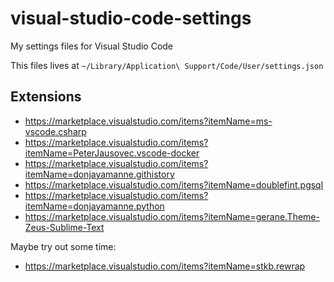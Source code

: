 # visual-studio-code-settings

My settings files for Visual Studio Code

This files lives at `~/Library/Application\ Support/Code/User/settings.json`


## Extensions

* https://marketplace.visualstudio.com/items?itemName=ms-vscode.csharp
* https://marketplace.visualstudio.com/items?itemName=PeterJausovec.vscode-docker
* https://marketplace.visualstudio.com/items?itemName=donjayamanne.githistory
* https://marketplace.visualstudio.com/items?itemName=doublefint.pgsql
* https://marketplace.visualstudio.com/items?itemName=donjayamanne.python
* https://marketplace.visualstudio.com/items?itemName=gerane.Theme-Zeus-Sublime-Text

Maybe try out some time:

* https://marketplace.visualstudio.com/items?itemName=stkb.rewrap
